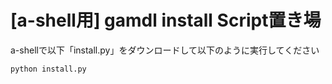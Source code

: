 # [a-shell用] gamdl install Script置き場

a-shellで以下「install.py」をダウンロードして以下のように実行してください

```
python install.py
```
